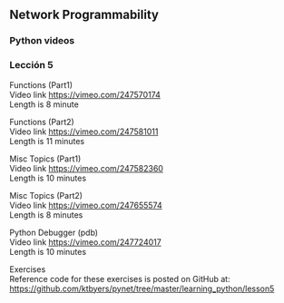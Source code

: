 ## Network Programmability
### Python videos

### Lección 5

 
Functions (Part1)  
Video link https://vimeo.com/247570174  
Length is 8 minute  
 
Functions (Part2)  
Video link https://vimeo.com/247581011  
Length is 11 minutes  
 
Misc Topics (Part1)  
Video link https://vimeo.com/247582360  
Length is 10 minutes  
 
Misc Topics (Part2)  
Video link https://vimeo.com/247655574  
Length is 8 minutes  
 
Python Debugger (pdb)  
Video link https://vimeo.com/247724017  
Length is 10 minutes  


Exercises  
Reference code for these exercises is posted on GitHub at:  
https://github.com/ktbyers/pynet/tree/master/learning_python/lesson5  
